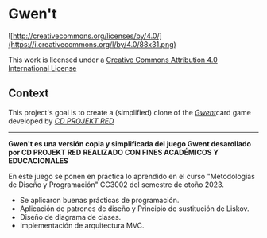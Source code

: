 # Gwen't

![http://creativecommons.org/licenses/by/4.0/](https://i.creativecommons.org/l/by/4.0/88x31.png)

This work is licensed under a
[Creative Commons Attribution 4.0 International License](http://creativecommons.org/licenses/by/4.0/)

Context
-------

This project's goal is to create a (simplified) clone of the
[_Gwent_](https://www.playgwent.com/en)card game developed by [_CD PROJEKT RED_](https://cdprojektred.com/en/)

---

**Gwen't es una versión copia y simplificada del juego Gwent desarollado por CD PROJEKT RED**
**REALIZADO CON FINES ACADÉMICOS Y EDUCACIONALES**

En este juego se ponen en práctica lo aprendido en el curso "Metodologías de Diseño y Programación" CC3002 del semestre de otoño 2023.
* Se aplicaron buenas prácticas de programación.
* Aplicación de patrones de diseño y Principio de sustitución de Liskov.
* Diseño de diagrama de clases.
* Implementación de arquitectura MVC.
  
